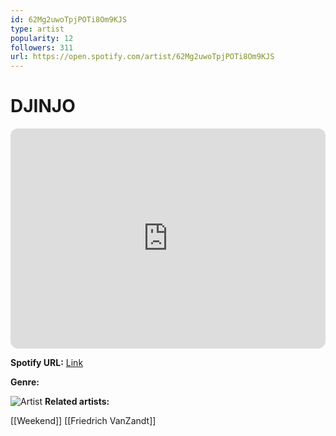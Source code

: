 ```yaml
---
id: 62Mg2uwoTpjPOTi8Om9KJS
type: artist
popularity: 12
followers: 311
url: https://open.spotify.com/artist/62Mg2uwoTpjPOTi8Om9KJS
---
```

# DJINJO

<iframe style="border-radius:12px" src="https://open.spotify.com/embed/artist/62Mg2uwoTpjPOTi8Om9KJS" width="100%" height="352" frameBorder="0" allowfullscreen="" allow="autoplay; clipboard-write; encrypted-media; fullscreen; picture-in-picture" loading="lazy"></iframe>

**Spotify URL:** [Link](https://open.spotify.com/artist/62Mg2uwoTpjPOTi8Om9KJS)

**Genre:** 

![Artist](https://i.scdn.co/image/ab6761610000e5eb7ee993ab2b55f29ff64f27c1)
**Related artists:**

[[Weekend]]
[[Friedrich VanZandt]]
